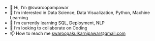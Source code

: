 - 👋 Hi, I’m @swaroopampawar
- 👀 I’m interested in Data Science, Data Visualization, Python, Machine Learning 
- 🌱 I’m currently learning SQL, Deployment, NLP
- 💞️ I’m looking to collaborate on Coding
- 📫 How to reach me swaroopakulkarnipawar@gmail.com

<!---
swaroopampawar/swaroopampawar is a ✨ special ✨ repository because its `README.md` (this file) appears on your GitHub profile.
You can click the Preview link to take a look at your changes.
--->
